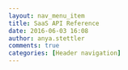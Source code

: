 ```yaml
---
layout: nav_menu_item
title: SaaS API Reference
date: 2016-06-03 16:08
author: anya.stettler
comments: true
categories: [Header navigation]
---
```


